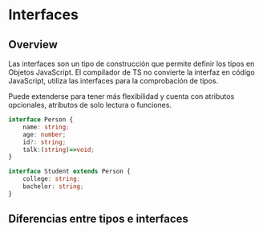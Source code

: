 # Interfaces

## Overview

Las interfaces son un tipo de construcción que permite definir los tipos en Objetos JavaScript. El compilador de TS no convierte la interfaz en código JavaScript, utiliza las interfaces para la comprobación de tipos. 

Puede extenderse para tener más flexibilidad y cuenta con atributos opcionales, atributos de solo lectura o funciones.

```typescript
interface Person {
    name: string;
    age: number;
    id?: string;
    talk:(string)=>void;
}

interface Student extends Person {
    college: string;
    bachelor: string;
}
```

## Diferencias entre tipos e interfaces